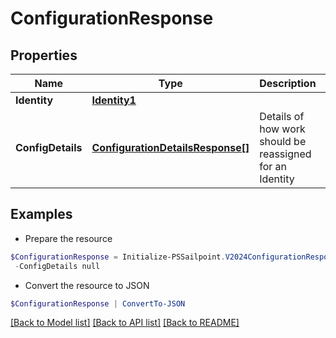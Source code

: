 # ConfigurationResponse
## Properties

Name | Type | Description | Notes
------------ | ------------- | ------------- | -------------
**Identity** | [**Identity1**](Identity1.md) |  | [optional] 
**ConfigDetails** | [**ConfigurationDetailsResponse[]**](ConfigurationDetailsResponse.md) | Details of how work should be reassigned for an Identity | [optional] 

## Examples

- Prepare the resource
```powershell
$ConfigurationResponse = Initialize-PSSailpoint.V2024ConfigurationResponse  -Identity null `
 -ConfigDetails null
```

- Convert the resource to JSON
```powershell
$ConfigurationResponse | ConvertTo-JSON
```

[[Back to Model list]](../README.md#documentation-for-models) [[Back to API list]](../README.md#documentation-for-api-endpoints) [[Back to README]](../README.md)

